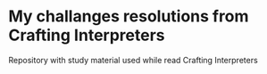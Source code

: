 # My challanges resolutions from Crafting Interpreters

Repository with study material used while read Crafting Interpreters
